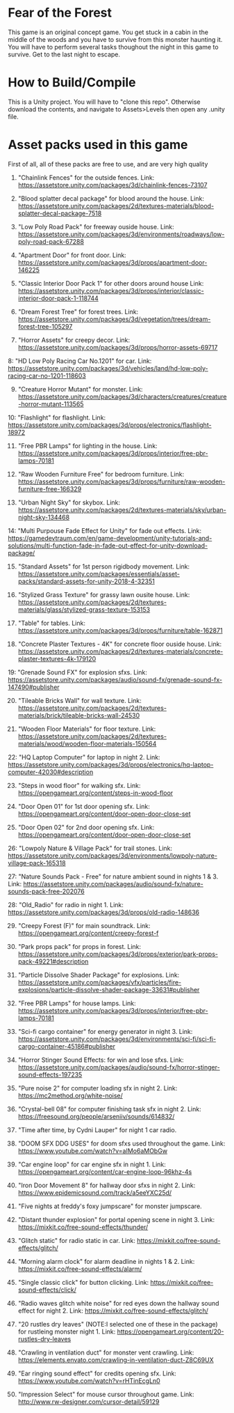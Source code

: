 # Fear of the Forest
This game is an original concept game. You get stuck in a cabin in the middle of the woods and you have to survive from this monster haunting it. You will have to perform several tasks thoughout the night in this game to survive. Get to the last night to escape. 

# How to Build/Compile
This is a Unity project. You will have to "clone this repo". Otherwise download the contents, and navigate to Assets>Levels then open any .unity file.

# Asset packs used in this game
First of all, all of these packs are free to use, and are very high quality

1. "Chainlink Fences" for the outside fences. Link: https://assetstore.unity.com/packages/3d/chainlink-fences-73107

2. "Blood splatter decal package" for blood around the house. Link: https://assetstore.unity.com/packages/2d/textures-materials/blood-splatter-decal-package-7518

3. "Low Poly Road Pack" for freeway ouside house. Link: https://assetstore.unity.com/packages/3d/environments/roadways/low-poly-road-pack-67288

4. "Apartment Door" for front door. Link: https://assetstore.unity.com/packages/3d/props/apartment-door-146225

5. "Classic Interior Door Pack 1" for other doors around house Link: https://assetstore.unity.com/packages/3d/props/interior/classic-interior-door-pack-1-118744

6. "Dream Forest Tree" for forest trees. Link: https://assetstore.unity.com/packages/3d/vegetation/trees/dream-forest-tree-105297

7. "Horror Assets" for creepy decor. Link: https://assetstore.unity.com/packages/3d/props/horror-assets-69717

8: "HD Low Poly Racing Car No.1201" for car. Link: https://assetstore.unity.com/packages/3d/vehicles/land/hd-low-poly-racing-car-no-1201-118603

9. "Creature Horror Mutant" for monster. Link: https://assetstore.unity.com/packages/3d/characters/creatures/creature-horror-mutant-113565

10: "Flashlight" for flashlight. Link: https://assetstore.unity.com/packages/3d/props/electronics/flashlight-18972

11. "Free PBR Lamps" for lighting in the house. Link: https://assetstore.unity.com/packages/3d/props/interior/free-pbr-lamps-70181

12. "Raw Wooden Furniture Free" for bedroom furniture. Link: https://assetstore.unity.com/packages/3d/props/furniture/raw-wooden-furniture-free-166329

13. "Urban Night Sky" for skybox. Link: https://assetstore.unity.com/packages/2d/textures-materials/sky/urban-night-sky-134468

14: "Multi Purpouse Fade Effect for Unity" for fade out effects. Link: https://gamedevtraum.com/en/game-development/unity-tutorials-and-solutions/multi-function-fade-in-fade-out-effect-for-unity-download-package/

15. "Standard Assets" for 1st person rigidbody movement. Link: https://assetstore.unity.com/packages/essentials/asset-packs/standard-assets-for-unity-2018-4-32351

16. "Stylized Grass Texture" for grassy lawn ousite house. Link: https://assetstore.unity.com/packages/2d/textures-materials/glass/stylized-grass-texture-153153

17. "Table" for tables. Link: https://assetstore.unity.com/packages/3d/props/furniture/table-162871

18. "Concrete Plaster Textures - 4K" for concrete floor ouside house. Link: https://assetstore.unity.com/packages/2d/textures-materials/concrete-plaster-textures-4k-179120

19: "Grenade Sound FX" for explosion sfxs. Link: https://assetstore.unity.com/packages/audio/sound-fx/grenade-sound-fx-147490#publisher

20. "Tileable Bricks Wall" for wall texture. Link: https://assetstore.unity.com/packages/2d/textures-materials/brick/tileable-bricks-wall-24530

21. "Wooden Floor Materials" for floor texture. Link: https://assetstore.unity.com/packages/2d/textures-materials/wood/wooden-floor-materials-150564

22: "HQ Laptop Computer" for laptop in night 2. Link: https://assetstore.unity.com/packages/3d/props/electronics/hq-laptop-computer-42030#description

23. "Steps in wood floor" for walking sfx. Link: https://opengameart.org/content/steps-in-wood-floor

24. "Door Open 01" for 1st door opening sfx. Link: https://opengameart.org/content/door-open-door-close-set

25. "Door Open 02" for 2nd door opening sfx. Link: https://opengameart.org/content/door-open-door-close-set

26: "Lowpoly Nature & Village Pack" for trail stones. Link: https://assetstore.unity.com/packages/3d/environments/lowpoly-nature-village-pack-165318

27: "Nature Sounds Pack - Free" for nature ambient sound in nights 1 & 3. Link: https://assetstore.unity.com/packages/audio/sound-fx/nature-sounds-pack-free-202076

28: "Old_Radio" for radio in night 1. Link: https://assetstore.unity.com/packages/3d/props/old-radio-148636

29. "Creepy Forest (F)" for main soundtrack. Link: https://opengameart.org/content/creepy-forest-f

30. "Park props pack" for props in forest. Link: https://assetstore.unity.com/packages/3d/props/exterior/park-props-pack-49221#description

31. "Particle Dissolve Shader Package" for explosions. Link: https://assetstore.unity.com/packages/vfx/particles/fire-explosions/particle-dissolve-shader-package-33631#publisher

32. "Free PBR Lamps" for house lamps. Link: https://assetstore.unity.com/packages/3d/props/interior/free-pbr-lamps-70181

33. "Sci-fi cargo container" for energy generator in night 3. Link: https://assetstore.unity.com/packages/3d/environments/sci-fi/sci-fi-cargo-container-45186#publisher

34. "Horror Stinger Sound Effects: for win and lose sfxs. Link: https://assetstore.unity.com/packages/audio/sound-fx/horror-stinger-sound-effects-197235

35. "Pure noise 2" for computer loading sfx in night 2. Link: https://mc2method.org/white-noise/

36. "Crystal-bell 08" for computer finishing task sfx in night 2. Link: https://freesound.org/people/arseniiv/sounds/614832/

37. "Time after time, by Cydni Lauper" for night 1 car radio.

38. "DOOM SFX DDG USES" for doom sfxs used throughout the game. Link: https://www.youtube.com/watch?v=aIMo6aMObGw

39. "Car engine loop" for car engine sfx in night 1. Link: https://opengameart.org/content/car-engine-loop-96khz-4s

40. "Iron Door Movement 8" for hallway door sfxs in night 2. Link: https://www.epidemicsound.com/track/a5eeYXC25d/

41. "Five nights at freddy's foxy jumpscare" for monster jumpscare.

42. "Distant thunder explosion" for portal opening scene in night 3. Link: https://mixkit.co/free-sound-effects/thunder/

43. "Glitch static" for radio static in car. Link: https://mixkit.co/free-sound-effects/glitch/

44. "Morning alarm clock" for alarm deadline in nights 1 & 2. Link: https://mixkit.co/free-sound-effects/alarm/

45. "Single classic click" for button clicking. Link: https://mixkit.co/free-sound-effects/click/

46. "Radio waves glitch white noise" for red eyes down the hallway sound effect for night 2. Link: https://mixkit.co/free-sound-effects/glitch/

47. "20 rustles dry leaves" (NOTE:I selected one of these in the package) for rustleing monster night 1. Link: https://opengameart.org/content/20-rustles-dry-leaves

48. "Crawling in ventilation duct" for monster vent crawling. Link: https://elements.envato.com/crawling-in-ventilation-duct-Z8C69UX

49. "Ear ringing sound effect" for credits opening sfx. Link: https://www.youtube.com/watch?v=rHTinEcgLn0

50. "Impression Select" for mouse cursor throughout game. Link: http://www.rw-designer.com/cursor-detail/59129
